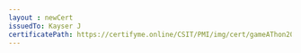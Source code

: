 ```yaml
--- 
layout : newCert 
issuedTo: Kayser J 
certificatePath: https://certifyme.online/CSIT/PMI/img/cert/gameAThon2021/KayserJ_b9a90.png
--- 
```

